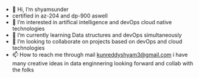 - 👋 Hi, I’m shyamsunder
 - certified in az-204 and dp-900 aswell
- 👀 I’m interested in artifical intelligence and devOps cloud native technologies
- 🌱 I’m currently learning Data structures and devOps simultaneously
- 💞️ I’m looking to collaborate on projects based on devOps and cloud technologies
- 📫 How to reach me through mail kunreddyshyam3@gmail.com
  i have many creative ideas in data enginnering looking forward and collab with the folks

<!---
kunreddyshyam3/kunreddyshyam3 is a ✨ special ✨ repository because its `README.md` (this file) appears on your GitHub profile.
You can click the Preview link to take a look at your changes.
--->
